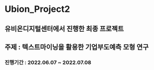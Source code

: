 # Ubion_Project2
## 유비온디지털센터에서 진행한 최종 프로젝트

## 주제 : 텍스트마이닝을 활용한 기업부도예측 모형 연구
### 진행기간 : 2022.06.07 ~ 2022.07.08

